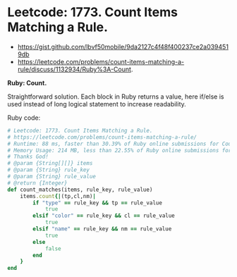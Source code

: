 # Leetcode: 1773. Count Items Matching a Rule.

- https://gist.github.com/lbvf50mobile/9da2127c4f48f400237ce2a0394519db
- https://leetcode.com/problems/count-items-matching-a-rule/discuss/1132934/Ruby%3A-Count.

**Ruby: Count.**

Straightforward solution. Each block in Ruby returns a value, here if/else is used instead of long logical statement to increase readability. 

Ruby code:
```Ruby
# Leetcode: 1773. Count Items Matching a Rule.
# https://leetcode.com/problems/count-items-matching-a-rule/
# Runtime: 88 ms, faster than 30.39% of Ruby online submissions for Count Items Matching a Rule.
# Memory Usage: 214 MB, less than 22.55% of Ruby online submissions for Count Items Matching a Rule.
# Thanks God!
# @param {String[][]} items
# @param {String} rule_key
# @param {String} rule_value
# @return {Integer}
def count_matches(items, rule_key, rule_value)
    items.count{|(tp,cl,nm)|
        if "type" == rule_key && tp == rule_value
            true
        elsif "color" == rule_key && cl == rule_value
            true
        elsif "name" == rule_key && nm == rule_value
            true
        else
            false
        end
    }
end
```